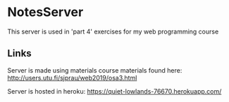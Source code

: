 # NotesServer
This server is used in 'part 4' exercises for my web programming course

## Links
Server is made using materials course materials found here: http://users.utu.fi/sjprau/web2019/osa3.html

Server is hosted in heroku: https://quiet-lowlands-76670.herokuapp.com/
